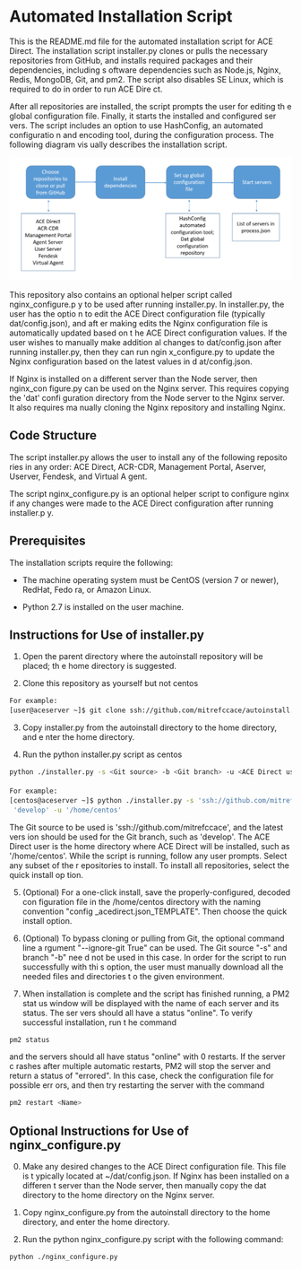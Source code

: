 # Automated Installation Script
This is the README.md file for the automated installation script for ACE Direct.
 The installation script installer.py clones or pulls the necessary repositories
 from GitHub, and installs required packages and their dependencies, including s
 oftware dependencies such as Node.js, Nginx, Redis, MongoDB, Git, and pm2. The 
 script also disables SE Linux, which is required to do in order to run ACE Dire
 ct.
 
After all repositories are installed, the script prompts the user for editing th
e global configuration file. Finally, it starts the installed and configured ser
vers. The script includes an option to use HashConfig, an automated configuratio
n and encoding tool, during the configuration process. The following diagram vis
ually describes the installation script.

![Flowchart describing the installation script.](autoinstalldiagram.png)

This repository also contains an optional helper script called nginx_configure.p
y to be used after running installer.py. In installer.py, the user has the optio
n to edit the ACE Direct configuration file (typically dat/config.json), and aft
er making edits the Nginx configuration file is automatically updated based on t
he ACE Direct configuration values. If the user wishes to manually make addition
al changes to dat/config.json after running installer.py, then they can run ngin
x_configure.py to update the Nginx configuration based on the latest values in d
at/config.json.

If Nginx is installed on a different server than the Node server, then nginx_con
figure.py can be used on the Nginx server. This requires copying the 'dat' confi
guration directory from the Node server to the Nginx server. It also requires ma
nually cloning the Nginx repository and installing Nginx.

## Code Structure
The script installer.py allows the user to install any of the following reposito
ries in any order:
ACE Direct, ACR-CDR, Management Portal, Aserver, Userver, Fendesk, and Virtual A
gent.

The script nginx_configure.py is an optional helper script to configure nginx if
 any changes were made to the ACE Direct configuration after running installer.p
y. 

## Prerequisites
The installation scripts require the following:

* The machine operating system must be CentOS (version 7 or newer), RedHat, Fedo
ra, or Amazon Linux.

* Python 2.7 is installed on the user machine.


## Instructions for Use of installer.py
1. Open the parent directory where the autoinstall repository will be placed; th
e home directory is suggested.

2. Clone this repository as yourself but not centos
```sh
For example:
[user@aceserver ~]$ git clone ssh://github.com/mitrefccace/autoinstall.git
```
3. Copy installer.py from the autoinstall directory to the home directory, and e
nter the home directory.

4. Run the python installer.py script as centos 
```sh
python ./installer.py -s <Git source> -b <Git branch> -u <ACE Direct user>

For example:
[centos@aceserver ~]$ python ./installer.py -s 'ssh://github.com/mitrefccace' -b
 'develop' -u '/home/centos'
```
The Git source to be used is 'ssh://github.com/mitrefccace', and the latest vers
ion should be used for the Git branch, such as 'develop'. The ACE Direct user is
 the home directory where ACE Direct will be installed, such as '/home/centos'.
While the script is running, follow any user prompts. Select any subset of the r
epositories to install. To install all repositories, select the quick install op
tion.

5. (Optional) For a one-click install, save the properly-configured, decoded con
figuration file in the /home/centos directory with the naming convention "config
_acedirect.json_TEMPLATE". Then choose the quick install option.

6. (Optional) To bypass cloning or pulling from Git, the optional command line a
rgument "--ignore-git True" can be used. The Git source "-s" and branch "-b" nee
d not be used in this case. In order for the script to run successfully with thi
s option, the user must manually download all the needed files and directories t
o the given environment.

6. When installation is complete and the script has finished running, a PM2 stat
us window will be displayed with the name of each server and its status. The ser
vers should all have a status "online". To verify successful installation, run t
he command
```sh
pm2 status
```
and the servers should all have status "online" with 0 restarts. If the server c
rashes after multiple automatic restarts, PM2 will stop the server and return a 
status of "errored". In this case, check the configuration file for possible err
ors, and then try restarting the server with the command
```sh
pm2 restart <Name>
```

## Optional Instructions for Use of nginx_configure.py
0. Make any desired changes to the ACE Direct configuration file. This file is t
ypically located at ~/dat/config.json. If Nginx has been installed on a differen
t server than the Node server, then manually copy the dat directory to the home 
directory on the Nginx server.

1. Copy nginx_configure.py from the autoinstall directory to the home directory,
 and enter the home directory.

2. Run the python nginx_configure.py script with the following command: 
```sh
python ./nginx_configure.py
```
